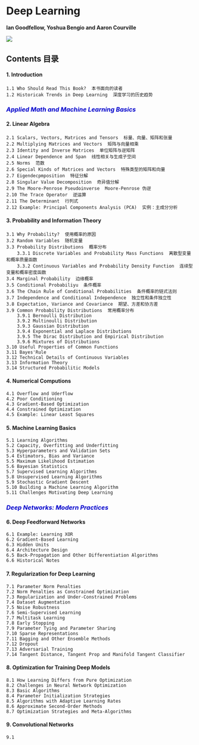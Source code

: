 
# Deep Learning
**Ian Goodfellow, Yoshua Bengio and Aaron Courville**

![](http://t2.gstatic.com/images?q=tbn:ANd9GcRq9yUJmITp5UfjgEIHlsAi34WXhk8P13CCQoKjIRqleVZQI8uq)

## Contents 目录
#### 1. Introduction
    1.1 Who Should Read This Book?  本书面向的读者
    1.2 Historicak Trends in Deep Learning  深度学习的历史趋势

### <font color="#0000CC">*Applied Math and Machine Learning Basics*</font>
#### 2. Linear Algebra
    2.1 Scalars, Vectors, Matrices and Tensors  标量、向量、矩阵和张量
    2.2 Multiplying Matrices and Vectors  矩阵与向量相乘
    2.3 Identity and Inverse Matrices  单位矩阵与逆矩阵
    2.4 Linear Dependence and Span  线性相关与生成子空间
    2.5 Norms  范数
    2.6 Special Kinds of Matrices and Vectors  特殊类型的矩阵和向量
    2.7 Eigendecpmposition  特征分解
    2.8 Singular Value Decomposition  奇异值分解
    2.9 The Moore-Penrose Pseudoinverse  Moore-Penrose 伪逆
    2.10 The Trace Operator  逆运算
    2.11 The Determinant  行列式
    2.12 Example: Principal Components Analysis (PCA)  实例：主成分分析

#### 3. Probability and Information Theory
    3.1 Why Probability?  使用概率的原因
    3.2 Random Variables  随机变量
    3.3 Probability Distributions  概率分布
        3.3.1 Discrete Variables and Probability Mass Functions  离散型变量和概率质量函数
        3.3.2 Continuous Variables and Probability Density Function  连续型变量和概率密度函数
    3.4 Marginal Probability  边缘概率
    3.5 Conditional Probabiliyu  条件概率
    3.6 The Chain Rule of Conditional Probabilities  条件概率的链式法则
    3.7 Independence and Conditional Independence  独立性和条件独立性
    3.8 Expectation, Variance and Covariance  期望、方差和协方差
    3.9 Common Probability Distributions  常用概率分布
        3.9.1 Bernoulli Distribution
        3.9.2 Multinoulli Distribution
        3.9.3 Gaussian Distribution
        3.9.4 Exponential and Laplace Distributions
        3.9.5 The Dirac Distribution and Empirical Distribution
        3.9.6 Mixtures of Distributions
    3.10 Useful Properties of Common Functions
    3.11 Bayes'Rule
    3.12 Technical Details of Continuous Variables
    3.13 Information Theory
    3.14 Structured Probabilitic Models

#### 4. Numerical Computions
    4.1 Overflow and Uderflow
    4.2 Poor Conditioning
    4.3 Gradient-Based Optimization
    4.4 Constrained Optimization
    4.5 Example: Linear Least Squares

#### 5. Machine Learning Basics
    5.1 Learning Algorithms
    5.2 Capacity, Overfitting and Underfitting
    5.3 Hyperparameters and Validation Sets
    5.4 Estimators, Bias and Variance
    5.5 Maximum Likelihood Estimation
    5.6 Bayesian Statistics
    5.7 Supervised Learning Algorithms
    5.8 Unsupervised Learning Algorithms
    5.9 Stochastic Gradient Descent
    5.10 Building a Machine Learning Algorithm
    5.11 Challenges Motivating Deep Learning

### <font color="#0000CC">*Deep Networks: Modern Practices*</font>
#### 6. Deep Feedforward Networks
    6.1 Example: Learning XOR
    6.2 Gradient-Based Learning
    6.3 Hidden Units
    6.4 Architecture Design
    6.5 Back-Propagation and Other Differentiation Algorithms
    6.6 Historical Notes

#### 7. Regularization for Deep Learning
    7.1 Parameter Norm Penalties
    7.2 Norm Penalties as Constrained Optimization
    7.3 Regularization and Under-Constrained Problems
    7.4 Dataset Augmentation
    7.5 Noise Robustness
    7.6 Semi-Supervised Learning
    7.7 Multitask Learning
    7.8 Early Stopping
    7.9 Parameter Tying and Parameter Sharing
    7.10 Sparse Representations
    7.11 Bagging and Other Ensemble Methods
    7.12 Dropout
    7.13 Adversarial Training
    7.14 Tangent Distance, Tangent Prop and Manifold Tangent Classifier

#### 8. Optimization for Training Deep Models
    8.1 How Learning Differs from Pure Optimization
    8.2 Challenges in Neural Network Optimization
    8.3 Basic Algorithms
    8.4 Parameter Initialization Strategies
    8.5 Algorithms with Adaptive Learning Rates
    8.6 Approximate Second-Order Methods
    8.7 Optimization Strategies and Meta-Algorithms

#### 9. Convolutional Networks
    9.1


